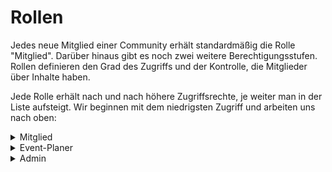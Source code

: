 # Rollen

Jedes neue Mitglied einer Community erhält standardmäßig die Rolle "Mitglied". Darüber hinaus gibt es noch zwei weitere Berechtigungsstufen. Rollen definieren den Grad des Zugriffs und der Kontrolle, die Mitglieder über Inhalte haben.

Jede Rolle erhält nach und nach höhere Zugriffsrechte, je weiter man in der Liste aufsteigt. Wir beginnen mit dem niedrigsten Zugriff und arbeiten uns nach oben:

<details>

<summary>Mitglied</summary>

Die Standardrolle für jedes neue Mitglied. Mit dieser Rolle kann man sich in Events auf den für die Community reservierten Plätzen anmelden.

</details>

<details>

<summary>Event-Planer</summary>

Event-Planer sind im Wesentlichen Administratoren für Events. Sie können für die Community [eventerstellung](../../events/eventerstellung/ "mention") und bearbeiten.

</details>

<details>

<summary>Admin</summary>

Administratoren können darüber hinaus alles rund um die Community konfigurieren. Sie entscheiden über das Hinzufügen und Entfernen von [.](./ "mention")n und können die [konfiguration.md](../konfiguration.md "mention") der Community vornehmen.

</details>
